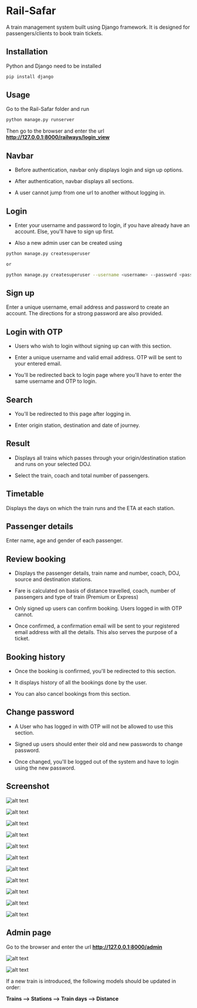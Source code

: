 
# Rail-Safar

A train management system built using Django framework. It is designed for passengers/clients to book train tickets.

## Installation
Python and Django need to be installed

```bash
pip install django
```

## Usage

Go to the Rail-Safar folder and run

```bash
python manage.py runserver
```

Then go to the browser and enter the url **http://127.0.0.1:8000/railways/login_view**

## Navbar

* Before authentication, navbar only displays login and sign up options.

* After authentication, navbar displays all sections. 

* A user cannot jump from one url to another without logging in.


## Login 

* Enter your username and password to login, if you have already have an account. Else, you'll have to sign up first.

* Also a new admin user can be created using

```bash
python manage.py createsuperuser

or

python manage.py createsuperuser --username <username> --password <password>

```

## Sign up

Enter a unique username, email address and password to create an account. The directions for a strong password are also provided.

## Login with OTP

* Users who wish to login without signing up can with this section. 

* Enter a unique username and valid email address. OTP will be sent to your entered email. 

* You'll be redirected back to login page where you'll have to enter the same username and OTP to login.

## Search 

* You'll be redirected to this page after logging in.

* Enter origin station, destination and date of journey. 

## Result

* Displays all trains which passes through your origin/destination station and runs on your selected DOJ.

* Select the train, coach and total number of passengers.

## Timetable

Displays the days on which the train runs and the ETA at each station.

## Passenger details

Enter name, age and gender of each passenger.

## Review booking

* Displays the passenger details, train name and number, coach, DOJ, source and destination stations.

* Fare is calculated on basis of distance travelled, coach, number of passengers and type of train (Premium or Express)

* Only signed up users can confirm booking. Users logged in with OTP cannot.

* Once confirmed, a confirmation email will be sent to your registered email address with all the details. This also serves the purpose of a ticket.

## Booking history

* Once the booking is confirmed, you'll be redirected to this section.

* It displays history of all the bookings done by the user.

* You can also cancel bookings from this section.

## Change password

* A User who has logged in with OTP will not be allowed to use this section.

* Signed up users should enter their old and new passwords to change password.

* Once changed, you'll be logged out of the system and have to login using the new password.

## Screenshot

![alt text](https://imgur.com/tINXbYH.png)

![alt text](https://imgur.com/49Ep4De.png)

![alt text](https://imgur.com/IDo6LIC.png)

![alt text](https://imgur.com/LaYshnD.png)

![alt text](https://imgur.com/NFqsTQv.png)

![alt text](https://imgur.com/z5C8qWF.png)

![alt text](https://imgur.com/KDoO4XF.png)

![alt text](https://imgur.com/Tvh7Aty.png)

![alt text](https://imgur.com/yZW7NjO.png)

![alt text](https://imgur.com/sfGP1S2.png)

![alt text](https://imgur.com/zlrbb1h.png)


## Admin page

Go to the browser and enter the url  **http://127.0.0.1:8000/admin**

![alt text](https://imgur.com/LWWROT8.png)

![alt text](https://imgur.com/bp94N8a.png)

If a new train is introduced, the following models should be updated in order: 

**Trains --> Stations --> Train days --> Distance**











